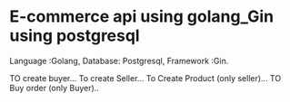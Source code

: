 # E-commerce api using golang_Gin using postgresql

Language :Golang,
Database: Postgresql,
Framework :Gin. 


TO create buyer...
To create Seller...
To Create Product (only seller)... 
TO Buy order (only Buyer)..


